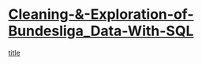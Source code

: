 # [Cleaning-&-Exploration-of-Bundesliga_Data-With-SQL](https://github.com/Nwuguru-Chidiebere-Sullivan/Cleaning-And-Exploration-of-Bundesliga_Data-With-SQL/blob/main/Data%20Cleaning%20%26%20Exploration%20of%20Bundesliga%20Data.sql)

[title](/Bundesliga.png)
